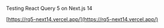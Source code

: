 Testing React Query 5 on Next.js 14

[https://rq5-next14.vercel.app/](https://rq5-next14.vercel.app/)
